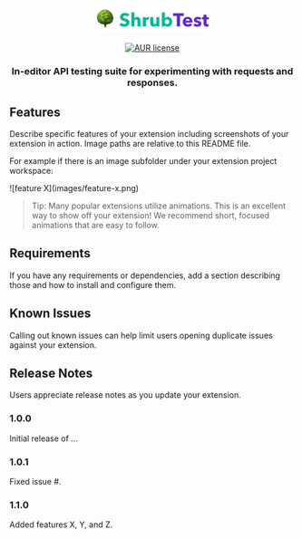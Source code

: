 <p align="center">
    <br>
	<img src="./assets/logo.png" width=200>
    <br>
<p>

<p align="center">
    <a href="https://www.gnu.org/licenses/gpl-3.0">
		<img alt="AUR license" src="https://img.shields.io/badge/License-GPLv3-yellow.svg">
    </a>
</p>

<h3 align="center">
<p>In-editor API testing suite for experimenting with requests and responses.</p>
</h3>

## Features

Describe specific features of your extension including screenshots of your extension in action. Image paths are relative to this README file.

For example if there is an image subfolder under your extension project workspace:

\!\[feature X\]\(images/feature-x.png\)

> Tip: Many popular extensions utilize animations. This is an excellent way to show off your extension! We recommend short, focused animations that are easy to follow.

## Requirements

If you have any requirements or dependencies, add a section describing those and how to install and configure them.

## Known Issues

Calling out known issues can help limit users opening duplicate issues against your extension.

## Release Notes

Users appreciate release notes as you update your extension.

### 1.0.0

Initial release of ...

### 1.0.1

Fixed issue #.

### 1.1.0

Added features X, Y, and Z.